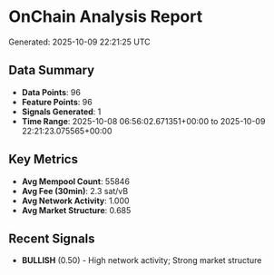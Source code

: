 # OnChain Analysis Report
Generated: 2025-10-09 22:21:25 UTC

## Data Summary
- **Data Points**: 96
- **Feature Points**: 96
- **Signals Generated**: 1
- **Time Range**: 2025-10-08 06:56:02.671351+00:00 to 2025-10-09 22:21:23.075565+00:00

## Key Metrics
- **Avg Mempool Count**: 55846
- **Avg Fee (30min)**: 2.3 sat/vB
- **Avg Network Activity**: 1.000
- **Avg Market Structure**: 0.685

## Recent Signals
- **BULLISH** (0.50) - High network activity; Strong market structure
